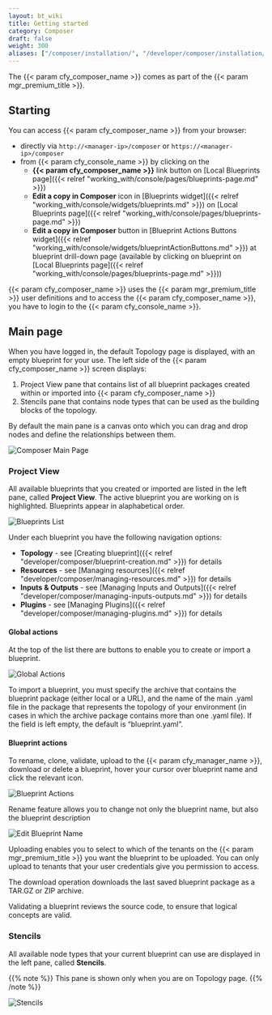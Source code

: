 ```yaml
---
layout: bt_wiki
title: Getting started
category: Composer
draft: false
weight: 300
aliases: ["/composer/installation/", "/developer/composer/installation/"]
---
```



The {{< param cfy_composer_name >}} comes as part of the {{< param mgr_premium_title >}}.


## Starting

You can access {{< param cfy_composer_name >}} from your browser:

 * directly via `http://<manager-ip>/composer` or `https://<manager-ip>/composer`
 * from {{< param cfy_console_name >}} by clicking on the
    * **{{< param cfy_composer_name >}}** link button on [Local Blueprints page]({{< relref "working_with/console/pages/blueprints-page.md" >}})
    * **Edit a copy in Composer** icon in [Blueprints widget]({{< relref "working_with/console/widgets/blueprints.md" >}}) on [Local Blueprints page]({{< relref "working_with/console/pages/blueprints-page.md" >}})
    * **Edit a copy in Composer** button in [Blueprint Actions Buttons widget]({{< relref "working_with/console/widgets/blueprintActionButtons.md" >}}) at blueprint drill-down page (available by clicking on blueprint on [Local Blueprints page]({{< relref "working_with/console/pages/blueprints-page.md" >}}))

{{< param cfy_composer_name >}} uses the {{< param mgr_premium_title >}} user definitions and to access the {{< param cfy_composer_name >}}, you have to login to the {{< param cfy_console_name >}}.


## Main page

When you have logged in, the default Topology page is displayed, with an empty blueprint for your use. The left side of the {{< param cfy_composer_name >}} screen displays:

1. Project View pane that contains list of all blueprint packages created within or imported into {{< param cfy_composer_name >}}  
2. Stencils pane that contains node types that can be used as the building blocks of the topology.

By default the main pane is a canvas onto which you can drag and drop nodes and define the relationships between them.

![Composer Main Page]( /images/composer/composer_interface.png )

### Project View

All available blueprints that you created or imported are listed in the left pane, called **Project View**. The active blueprint you are working on is highlighted. Blueprints appear in alaphabetical order.

![Blueprints List]( /images/composer/blueprints-list.png )

Under each blueprint you have the following navigation options:

* **Topology** - see [Creating blueprint]({{< relref "developer/composer/blueprint-creation.md" >}}) for details
* **Resources** - see [Managing resources]({{< relref "developer/composer/managing-resources.md" >}}) for details
* **Inputs & Outputs** - see [Managing Inputs and Outputs]({{< relref "developer/composer/managing-inputs-outputs.md" >}}) for details
* **Plugins** - see [Managing Plugins]({{< relref "developer/composer/managing-plugins.md" >}}) for details

#### Global actions

At the top of the list there are buttons to enable you to create or import a blueprint.

![Global Actions]( /images/composer/global-actions.png )

To import a blueprint, you must specify the archive that contains the blueprint package (either local or a URL), and the name of the main .yaml file in the package that represents the topology of your environment (in cases in which the archive package contains more than one .yaml file). If the field is left empty, the default is “blueprint.yaml”.


#### Blueprint actions

To rename, clone, validate, upload to the {{< param cfy_manager_name >}}, download or delete a blueprint, hover your cursor over blueprint name and click the relevant icon.

![Blueprint Actions]( /images/composer/blueprint-actions.png )

Rename feature allows you to change not only the blueprint name, but also the blueprint description

![Edit Blueprint Name]( /images/composer/edit-blueprint-name.png )

Uploading enables you to select to which of the tenants on the {{< param mgr_premium_title >}} you want the blueprint to be uploaded. You can only upload to tenants that your user credentials give you permission to access.

The download operation downloads the last saved blueprint package as a TAR.GZ or ZIP archive.

Validating a blueprint reviews the source code, to ensure that logical concepts are valid.


### Stencils

All available node types that your current blueprint can use are displayed in the left pane, called **Stencils**.

{{% note %}}
This pane is shown only when you are on Topology page.
{{% /note %}}

![Stencils]( /images/composer/stencils.png )
